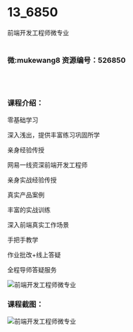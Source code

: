 # 13_6850
前端开发工程师微专业
<br/></br>
<h3>微:mukewang8 资源编号：526850</h3>
<br/></br>
<h3>课程介绍：</h3>
<p>零基础学习</p>
<p>深入浅出，提供丰富练习巩固所学</p>
<p>亲身经验传授</p>
<p>网易一线资深<a title="查看与 前端 相关的文章" target="_blank">前端</a>开发工程师</p>
<p>亲身实战经验传授</p>
<p>真实产品案例</p>
<p>丰富的实战训练</p>
<p>深入<a title="查看与 前端 相关的文章" target="_blank">前端</a>真实工作场景</p>
<p>手把手教学</p>
<p>作业批改+线上答疑</p>
<p>全程导师答疑服务</p>
<p><img src="https://www.ko996.com/wp-content/uploads/img/2019/09/1-3-300x86.png" alt="前端开发工程师微专业"></p>
<h3>课程截图：</h3>
<p><img src="https://www.ko996.com/wp-content/uploads/img/2019/09/2-8.png" alt="前端开发工程师微专业"></p>
